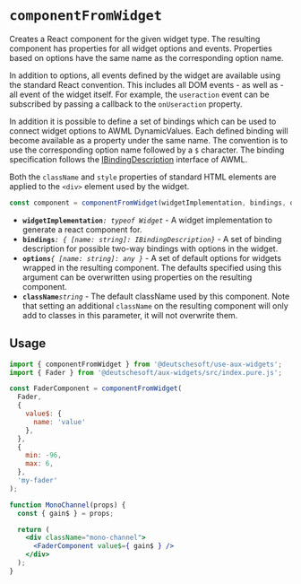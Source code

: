 # `componentFromWidget`

Creates a React component for the given widget type. The resulting
component has properties for all widget options and events.
Properties based on options have the same name as the corresponding option
name.

In addition to options, all events defined by the widget are available using
the standard React convention. This includes all DOM events - as well as -
all event of the widget itself. For example, the `useraction` event
can be subscribed by passing a callback to the `onUseraction` property.

In addition it is possible to define a set of bindings which can be used to
connect widget options to AWML DynamicValues. Each defined binding will
become available as a property under the same name. The convention is to use
the corresponding option name followed by a `$` character. The binding
specification follows the
[IBindingDescription](http://docs.deuso.de/AWMLv2/api/classes.html#ibindingdescription)
interface of AWML.

Both the `className` and `style` properties of standard HTML elements are
applied to the `<div>` element used by the widget.

```ts
const component = componentFromWidget(widgetImplementation, bindings, options, className);
```

- **`widgetImplementation`**_`: typeof Widget`_ - A widget implementation to
  generate a react component for.
- **`bindings`**_`: { [name: string]: IBindingDescription}`_ - A set of binding
  description for possible two-way bindings with options in the widget.
- **`options`**_`{ [name: string]: any }`_ - A set of default options for
  widgets wrapped in the resulting component. The defaults specified using this
  argument can be overwritten using properties on the resulting component.
- **`className`**_`string`_ - The default className used by this component. Note
  that setting an additional `className` on the resulting component will only
  add to classes in this parameter, it will not overwrite them.

## Usage

```jsx
import { componentFromWidget } from '@deutschesoft/use-aux-widgets';
import { Fader } from '@deutschesoft/aux-widgets/src/index.pure.js';

const FaderComponent = componentFromWidget(
  Fader,
  {
    value$: {
      name: 'value'
    },
  },
  {
    min: -96,
    max: 6,
  },
  'my-fader'
);

function MonoChannel(props) {
  const { gain$ } = props;

  return (
    <div className="mono-channel">
      <FaderComponent value$={ gain$ } />
    </div>
  );
}
```
